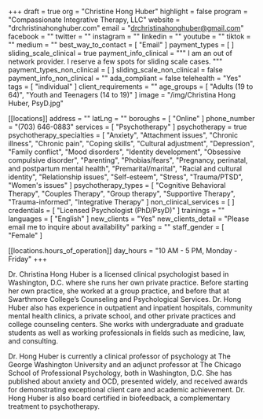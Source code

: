 +++
draft = true
org = "Christine Hong Huber"
highlight = false
program = "Compassionate Integrative Therapy, LLC"
website = "drchristinahonghuber.com"
email = "drchristinahonghuber@gmail.com"
facebook = ""
twitter = ""
instagram = ""
linkedin = ""
youtube = ""
tiktok = ""
medium = ""
best_way_to_contact = [ "Email" ]
payment_types = [ ]
sliding_scale_clinical = true
payment_info_clinical = """
I am an out of network provider.  I reserve a few spots for sliding scale cases.
"""
payment_types_non_clinical = [ ]
sliding_scale_non_clinical = false
payment_info_non_clinical = ""
ada_compliant = false
telehealth = "Yes"
tags = [ "individual" ]
client_requirements = ""
age_groups = [ "Adults (19 to 64)", "Youth and Teenagers (14 to 19)" ]
image = "/img/Christina Hong Huber, PsyD.jpg"

[[locations]]
address = ""
latLng = ""
boroughs = [ "Online" ]
phone_number = "(703) 646-0883"
services = [ "Psychotherapy" ]
psychotherapy = true
psychotherapy_specialties = [
  "Anxiety",
  "Attachment issues",
  "Chronic illness",
  "Chronic pain",
  "Coping skills",
  "Cultural adjustment",
  "Depression",
  "Family conflict",
  "Mood disorders",
  "Identity development",
  "Obsessive compulsive disorder",
  "Parenting",
  "Phobias/fears",
  "Pregnancy, perinatal, and postpartum mental health",
  "Premarital/marital",
  "Racial and cultural identity",
  "Relationship issues",
  "Self-esteem",
  "Stress",
  "Trauma/PTSD",
  "Women's issues"
]
psychotherapy_types = [
  "Cognitive Behavioral Therapy",
  "Couples Therapy",
  "Group therapy",
  "Supportive Therapy",
  "Trauma-informed",
  "Integrative Therapy"
]
non_clinical_services = [ ]
credentials = [ "Licensed Psychologist (PhD/PsyD)" ]
trainings = ""
languages = [ "English" ]
new_clients = "Yes"
new_clients_detail = "Please email me to inquire about availability"
parking = ""
staff_gender = [ "Female" ]

  [[locations.hours_of_operation]]
  day_hours = "10 AM - 5 PM, Monday - Friday"
+++

Dr. Christina Hong Huber is a licensed clinical psychologist based in Washington, D.C. where she runs her own private practice. Before starting her own practice, she worked at a group practice, and before that at Swarthmore College’s Counseling and Psychological Services. Dr. Hong Huber also has experience in outpatient and inpatient hospitals, community mental health clinics, a private school, and other private practices and college counseling centers. She works with undergraduate and graduate students as well as working professionals in fields such as medicine, law, and consulting.

Dr. Hong Huber is currently a clinical professor of psychology at The George Washington University and an adjunct professor at The Chicago School of Professional Psychology, both in Washington, D.C. She has published about anxiety and OCD, presented widely, and received awards for demonstrating exceptional client care and academic achievement. Dr. Hong Huber is also board certified in biofeedback, a complementary treatment to psychotherapy.
